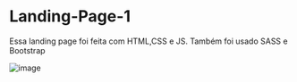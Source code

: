 # Landing-Page-1

Essa landing page foi feita com HTML,CSS e JS. Também foi usado SASS e Bootstrap

![image](https://user-images.githubusercontent.com/83486074/131728177-23476c5d-820f-4c69-ba4c-bdbdad08a5cd.png)
